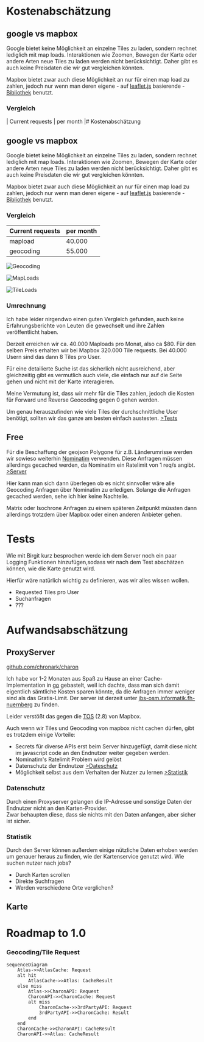 # Kostenabschätzung

## google vs mapbox

Google bietet keine Möglichkeit an einzelne Tiles zu laden, sondern rechnet lediglich mit map loads.
Interaktionen wie Zoomen, Bewegen der Karte oder andere Arten neue Tiles zu laden werden nicht berücksichtigt. Daher gibt es auch keine Preisdaten die wir gut vergleichen könnten.

Mapbox bietet zwar auch diese Möglichkeit an nur für einen map load zu zahlen, jedoch nur wenn man deren eigene - auf [leaflet.js](https://leafletjs.com/) basierende - [Bibliothek](https://docs.mapbox.com/mapbox-gl-js/api/) benutzt.

### Vergleich

| Current requests | per month |# Kostenabschätzung

## google vs mapbox

Google bietet keine Möglichkeit an einzelne Tiles zu laden, sondern rechnet lediglich mit map loads.
Interaktionen wie Zoomen, Bewegen der Karte oder andere Arten neue Tiles zu laden werden nicht berücksichtigt. Daher gibt es auch keine Preisdaten die wir gut vergleichen könnten.

Mapbox bietet zwar auch diese Möglichkeit an nur für einen map load zu zahlen, jedoch nur wenn man deren eigene - auf [leaflet.js](https://leafletjs.com/) basierende - [Bibliothek](https://docs.mapbox.com/mapbox-gl-js/api/) benutzt.

### Vergleich

| Current requests | per month |
| ---------------- | --------- |
| mapload          | 40.000    |
| geocoding        | 55.000    |

![Geocoding](https://docs.google.com/spreadsheets/d/e/2PACX-1vQ9t676f9uY6NktXtffQfe2WpzRjW7UsmaNxiS427Ej2SLTbmYqBIu2RqKppTpH9FvdssKJSDzg5f3L/pubchart?oid=107232545&format=image)

![MapLoads](https://docs.google.com/spreadsheets/d/e/2PACX-1vQ9t676f9uY6NktXtffQfe2WpzRjW7UsmaNxiS427Ej2SLTbmYqBIu2RqKppTpH9FvdssKJSDzg5f3L/pubchart?oid=20924636&format=image)

![TileLoads](https://docs.google.com/spreadsheets/d/e/2PACX-1vQ9t676f9uY6NktXtffQfe2WpzRjW7UsmaNxiS427Ej2SLTbmYqBIu2RqKppTpH9FvdssKJSDzg5f3L/pubchart?oid=308843151&format=image)

### Umrechnung

Ich habe leider nirgendwo einen guten Vergleich gefunden, auch keine Erfahrungsberichte von Leuten die gewechselt und ihre Zahlen veröffentlicht haben.

Derzeit erreichen wir ca. 40.000 Maploads pro Monat, also ca \$80.
Für den selben Preis erhalten wir bei Mapbox 320.000 Tile requests.
Bei 40.000 Usern sind das dann 8 Tiles pro User.

Für eine detailierte Suche ist das sicherlich nicht ausreichend, aber gleichzeitig gibt es vermutlich auch viele, die einfach nur auf die Seite gehen und nicht mit der Karte interagieren.

Meine Vermutung ist, dass wir mehr für die Tiles zahlen, jedoch die Kosten für Forward und Reverse Geocoding gegen
0 gehen werden.

Um genau herauszufinden wie viele Tiles der durchschnittliche User benötigt, sollten wir das ganze am besten einfach austesten. [>Tests](#Tests)

## Free

Für die Beschaffung der geojson Polygone für z.B. Länderumrisse werden wir sowieso weiterhin [Nominatim](https://nominatim.openstreetmap.org/) verwenden. Diese Anfragen müssen allerdings gecached werden, da Nominatim ein Ratelimit von 1 req/s angibt. [>Server](#ProxyServer)

Hier kann man sich dann überlegen ob es nicht sinnvoller wäre alle Geocoding Anfragen über Nominatim zu erledigen.
Solange die Anfragen gecached werden, sehe ich hier keine Nachteile.

Matrix oder Isochrone Anfragen zu einem späteren Zeitpunkt müssten dann allerdings trotzdem über Mapbox oder einen
anderen Anbieter gehen.

# Tests

Wie mit Birgit kurz besprochen werde ich dem Server noch ein paar Logging Funktionen hinzufügen,sodass wir nach dem Test abschätzen können, wie die Karte genutzt wird.

Hierfür wäre natürlich wichtig zu definieren, was wir alles wissen wollen.

- Requested Tiles pro User
- Suchanfragen
- ???

# Aufwandsabschätzung

## ProxyServer

[github.com/chronark/charon](https://github.com/chronark/charon)

Ich habe vor 1-2 Monaten aus Spaß zu Hause an einer Cache-Implementation in [go](https://golang.org/) gebastelt, weil ich dachte, dass man sich damit eigentlich sämtliche Kosten sparen könnte, da die Anfragen immer weniger sind als das Gratis-Limit.
Der server ist derzeit unter [jbs-osm.informatik.fh-nuernberg](jbs-osm.informatik.fh-nuernberg.de) zu finden.

Leider verstößt das gegen die [TOS](https://www.mapbox.com/legal/tos) (2.8) von Mapbox.

Auch wenn wir Tiles und Geocoding von mapbox nicht cachen dürfen, gibt es trotzdem einige Vorteile:

- Secrets für diverse APIs erst beim Server hinzugefügt, damit diese nicht im javascript code an den Endnutzer weiter gegeben werden.
- Nominatim's Ratelimit Problem wird gelöst
- Datenschutz der Endnutzer [>Dateschutz](#datenschutz)
- Möglichkeit selbst aus dem Verhalten der Nutzer zu lernen [>Statistik](#Statistik)

### Datenschutz

Durch einen Proxyserver gelangen die IP-Adresse und sonstige Daten der Endnutzer nicht an den Karten-Provider.  
Zwar behaupten diese, dass sie nichts mit den Daten anfangen, aber sicher ist sicher.

### Statistik

Durch den Server können außerdem einige nützliche Daten erhoben werden um genauer heraus zu finden,
wie der Kartenservice genutzt wird.
Wie suchen nutzer nach jobs?

- Durch Karten scrollen
- Direkte Suchfragen
- Werden verschiedene Orte verglichen?

## Karte

# Roadmap to 1.0

### Geocoding/Tile Request

```mermaid
sequenceDiagram
    Atlas->>AtlasCache: Request
    alt hit
        AtlasCache->>Atlas: CacheResult
    else miss
        Atlas->>CharonAPI: Request
        CharonAPI->>CharonCache: Request
        alt miss
            CharonCache->>3rdPartyAPI: Request
            3rdPartyAPI->>CharonCache: Result
        end
    end
    CharonCache->>CharonAPI: CacheResult
    CharonAPI->>Atlas: CacheResult
```

